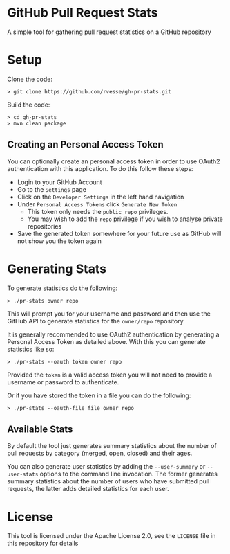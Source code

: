 # GitHub Pull Request Stats

A simple tool for gathering pull request statistics on a GitHub repository

# Setup

Clone the code:

    > git clone https://github.com/rvesse/gh-pr-stats.git
    
Build the code:

    > cd gh-pr-stats
    > mvn clean package
    
## Creating an Personal Access Token

You can optionally create an personal access token in order to use OAuth2 authentication with this application.  To do this follow these steps:

* Login to your GitHub Account
* Go to the `Settings` page
* Click on the `Developer Settings` in the left hand navigation
* Under `Personal Access Tokens` click `Generate New Token`
    * This token only needs the `public_repo` privileges.
    * You may wish to add the `repo` privilege if you wish to analyse private repositories
* Save the generated token somewhere for your future use as GitHub will not show you the token again

# Generating Stats

To generate statistics do the following:

    > ./pr-stats owner repo
    
This will prompt you for your username and password and then use the GitHub API to generate statistics for the `owner/repo` repository

It is generally recommended to use OAuth2 authentication by generating a Personal Access Token as detailed above.  With this you can generate statistics like so:

    > ./pr-stats --oauth token owner repo
    
Provided the `token` is a valid access token you will not need to provide a username or password to authenticate.

Or if you have stored the token in a file you can do the following:

    > ./pr-stats --oauth-file file owner repo

## Available Stats

By default the tool just generates summary statistics about the number of pull requests by category (merged, open, closed) and their ages.

You can also generate user statistics by adding the `--user-summary` or `--user-stats` options to the command line invocation.  The former
generates summary statistics about the number of users who have submitted pull requests, the latter adds detailed statistics for each user.

# License

This tool is licensed under the Apache License 2.0, see the `LICENSE` file in this repository for details
